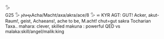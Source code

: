 𓅜  
G25 𓅜 𐌰𐌷𐌼𐌰Acha/Macht/axa/akra/ace/8 𓅜 ⋍ KYR AGT: GUT! Acker, akut-Raum!, geist, Achaeans!, ache to be, M.acht! chut=gut sakra Tocharian Taxa.. mahara: clever, skilled makuna : powerful QED vs malaka:skill/angel/malik:king  